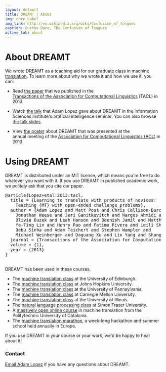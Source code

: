 ```yaml
---
layout: default
title: DREAMT | About
img: dore_babel
img_link: http://en.wikipedia.org/wiki/Confusion_of_tongues
caption: Gustav Dore, The Confusion of Tongues
active_tab: about
---
```

<div class="page-header">
  <h1>About DREAMT</h1>
</div>

We wrote DREAMT as a teaching aid for our 
[graduate class in machine translation](http://mt-class.org). 
To learn more about why we wrote it and how we use it, you can:

* Read [the paper](http://www.transacl.org/wp-content/uploads/2013/05/paper165.pdf) that we published in the  
  [Transactions of the Association for Computational Linguistics](http://www.transacl.org/) (TACL) in 2013.

* Watch [the talk](http://webcasterms1.isi.edu/mediasite/SilverlightPlayer/Default.aspx?peid=ea55185170054e13972a0ea5b932eb6c1d)
  that Adam Lopez gave about DREAMT in the Information Sciences Institute's artificial intelligence seminar. 
  You can also browse [the talk slides](http://www.cs.jhu.edu/~alopez/talks/mt-class-isi.pdf).

* View [the poster](http://www.cs.jhu.edu/~alopez/files/dreamt-poster.pdf) about DREAMT that was presented at the  
    annual meeting of the [Association for Computational Linguistics (ACL)](http://www.acl2013.org/site/) in 2013.

Using DREAMT
============

DREAMT is distributed under an MIT license, which means you're free to do 
whatever you want with it. If you use DREAMT in published academic work, 
we politely ask that you cite our paper.

<pre>
@article{Lopez+etal:2013:tacl,
  title = {Learning to translate with products of novices: 
    Teaching {MT} with open-ended challenge problems},
  author = {Adam Lopez and Matt Post and Chris Callison-Burch and 
    Jonathan Weese and Juri Ganitkevitch and Narges Ahmidi and 
    Olivia Buzek and Leah Hanson and Beenish Jamil and Matthias Lee and 
    Ya-Ting Lin and Henry Pao and Fatima Rivera and Leili Shahriyari and 
    Debu Sinha and Adam Teichert and Stephen Wampler and 
    Michael Weinberger and Daguang Xu and Lin Yang and Shang Zhao},
  journal = {Transactions of the Association for Computational Linguistics},
  volume = {1},
  year = {2013}
}

</pre>

DREAMT has been used in these courses.

* The [machine translation class](http://www.inf.ed.ac.uk/teaching/courses/mt/) at the University of Edinburgh.
* The [machine translation class](http://mt-class.org/jhu) at Johns Hopkins University.
* The [machine translation class](http://mt-class.org/penn) at the University of Pennsylvania.
* The [machine translation class](http://demo.clab.cs.cmu.edu/sp2013-11731/) at Carnegie Mellon University.
* The [machine translation class](http://mt-class.org/uiuc) at the University of Illinois.
* The [natural language processing class](http://anoopsarkar.github.io/nlp-class/index.html) at Simon Fraser University.
* A [massively open online course](https://www.mt-mooc.upc.edu/) in machine translation from the Politytechnic University of Catalonia.
* The [machine translation marathon](http://www.statmt.org/mtm12/), a week-long hackathon and summer school held annually in Europe.

If you use DREAMT in your course or your work, we'd be happy to hear about it!

### Contact

[Email Adam Lopez](mailto:alopez@inf.ed.ac.uk) if you have any questions about DREAMT.

